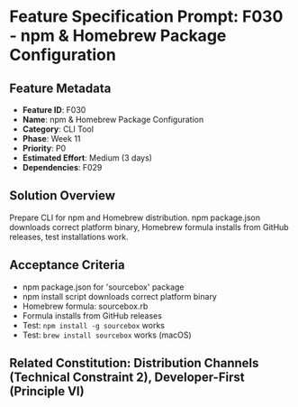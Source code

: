 # Feature Specification Prompt: F030 - npm & Homebrew Package Configuration

## Feature Metadata
- **Feature ID**: F030
- **Name**: npm & Homebrew Package Configuration
- **Category**: CLI Tool
- **Phase**: Week 11
- **Priority**: P0
- **Estimated Effort**: Medium (3 days)
- **Dependencies**: F029

## Solution Overview
Prepare CLI for npm and Homebrew distribution. npm package.json downloads correct platform binary, Homebrew formula installs from GitHub releases, test installations work.

## Acceptance Criteria
- npm package.json for 'sourcebox' package
- npm install script downloads correct platform binary
- Homebrew formula: sourcebox.rb
- Formula installs from GitHub releases
- Test: `npm install -g sourcebox` works
- Test: `brew install sourcebox` works (macOS)

## Related Constitution: **Distribution Channels (Technical Constraint 2)**, **Developer-First (Principle VI)**
